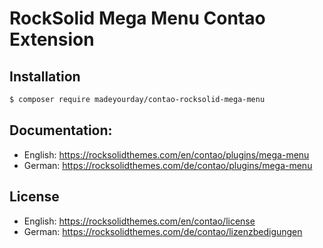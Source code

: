 # RockSolid Mega Menu Contao Extension

## Installation

```sh
$ composer require madeyourday/contao-rocksolid-mega-menu
```

## Documentation:

* English: https://rocksolidthemes.com/en/contao/plugins/mega-menu
* German: https://rocksolidthemes.com/de/contao/plugins/mega-menu

## License

* English: https://rocksolidthemes.com/en/contao/license
* German: https://rocksolidthemes.com/de/contao/lizenzbedigungen

